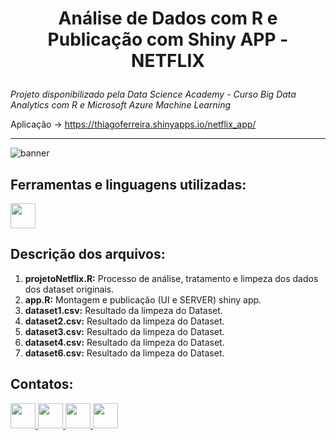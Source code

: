 # <p align=center> Análise de Dados com R e Publicação com Shiny APP - NETFLIX</p>

*Projeto disponibilizado pela Data Science Academy - Curso Big Data Analytics com R e Microsoft Azure Machine Learning*

Aplicação -> https://thiagoferreira.shinyapps.io/netflix_app/

***

![banner](https://user-images.githubusercontent.com/54869201/160717047-0ab43e1e-e6f5-44c2-b185-a9f5900c6f12.jpg)

## Ferramentas e linguagens utilizadas:
<div> 
<img width=40 src="https://cdn.jsdelivr.net/gh/devicons/devicon/icons/rstudio/rstudio-original.svg" />
</div>

## Descrição dos arquivos:

1. **projetoNetflix.R:** Processo de análise, tratamento e limpeza dos dados dos dataset originais.
1. **app.R:** Montagem e publicação (UI e SERVER) shiny app.
1. **dataset1.csv:** Resultado da limpeza do Dataset.
1. **dataset2.csv:** Resultado da limpeza do Dataset.
1. **dataset3.csv:** Resultado da limpeza do Dataset.
1. **dataset4.csv:** Resultado da limpeza do Dataset.
1. **dataset6.csv:** Resultado da limpeza do Dataset.

## Contatos:
<div>   
  <a href="https://www.linkedin.com/in/tferreirasilva/">
    <img width=40 src="https://cdn.jsdelivr.net/gh/devicons/devicon/icons/linkedin/linkedin-original.svg" />
  </a> 
  <a href = "mailto:thiago.ferreirawd@gmail.com">
      <img width=40 src="https://cdn.jsdelivr.net/gh/devicons/devicon/icons/google/google-original.svg" />
  </a>  
  <a href = "https://www.facebook.com/thiago.ferreira.50746">
    <img width=40 src="https://cdn.jsdelivr.net/gh/devicons/devicon/icons/facebook/facebook-original.svg" />
  </a> 
  <a href = "https://github.com/ThiagoFerreiraWD">
    <img width=40 src="https://cdn.jsdelivr.net/gh/devicons/devicon/icons/github/github-original.svg" />
  </a>     
</div>
